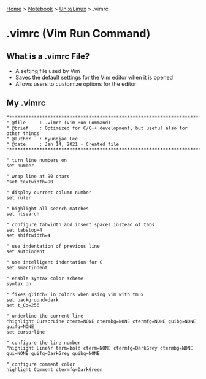 <a href="../../">Home</a> > <a href="../notebook">Notebook</a> > <a href="./">Unix/Linux</a> > .vimrc

# .vimrc (Vim Run Command)



## What is a .vimrc File?

* A setting file used by Vim
* Saves the default settings for the Vim editor when it is opened
* Allows users to customize options for the editor



## My .vimrc

```shell
"*******************************************************************************
" @file     : .vimrc (Vim Run Command)
" @brief    : Optimized for C/C++ development, but useful also for other things
" @author   : Kyungjae Lee
" @date     : Jan 14, 2021 - Created file
"*******************************************************************************

" turn line numbers on
set number

" wrap line at 90 chars 
"set textwidth=90

" display current column number
set ruler

" highlight all search matches 
set hlsearch

" configure tabwidth and insert spaces instead of tabs 
set tabstop=4
set shiftwidth=4

" use indentation of previous line
set autoindent

" use intelligent indentation for C
set smartindent

" enable syntax color scheme
syntax on

" fixes glitch? in colors when using vim with tmux
set background=dark
set t_Co=256

" underline the current line
"highlight CursorLine cterm=NONE ctermbg=NONE ctermfg=NONE guibg=NONE guifg=NONE
set cursorline

" configure the line number
"highlight LineNr term=bold cterm=NONE ctermfg=DarkGrey ctermbg=NONE gui=NONE guifg=DarkGrey guibg=NONE

" configure comment color 
highlight Comment ctermfg=DarkGreen
```
